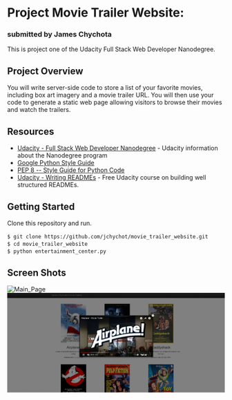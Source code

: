 # Project Movie Trailer Website:
### submitted by James Chychota

This is project one of the Udacity Full Stack Web Developer Nanodegree.

## Project Overview
You will write server-side code to store a list of your favorite movies, including box art imagery and a movie trailer URL. You will then use your code to generate a static web page allowing visitors to browse their movies and watch the trailers.

## Resources

* [Udacity - Full Stack Web Developer Nanodegree](https://www.udacity.com/course/full-stack-web-developer-nanodegree--nd004/) - Udacity information about the Nanodegree program
* [Google Python Style Guide](https://google.github.io/styleguide/pyguide.html)
* [PEP 8 -- Style Guide for Python Code](https://www.python.org/dev/peps/pep-0008/)
* [Udacity - Writing READMEs](https://www.udacity.com/course/writing-readmes--ud777) - Free Udacity course on building well structured READMEs.


## Getting Started

Clone this repository and run.

```sh
$ git clone https://github.com/jchychot/movie_trailer_website.git
$ cd movie_trailer_website
$ python entertainment_center.py
```

## Screen Shots
![Main_Page](./img/Main.PNG)
![Trailer](./img/Trailer.PNG)